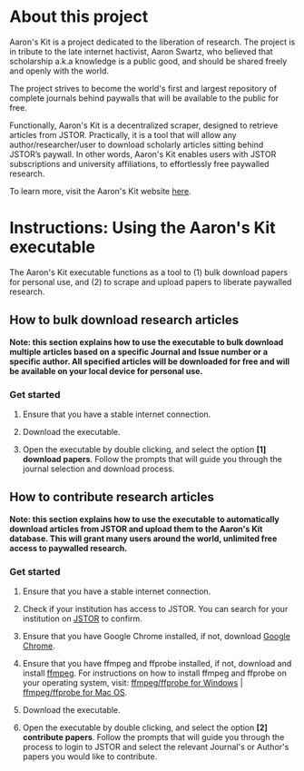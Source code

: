 # About this project

Aaron's Kit is a project dedicated to the liberation of research. The project is in tribute to the late internet hactivist, Aaron Swartz, who believed that scholarship a.k.a knowledge is a public good, and should be shared freely and openly with the world.

The project strives to become the world's first and largest repository of complete journals behind paywalls that will be available to the public for free. 

Functionally, Aaron's Kit is a decentralized scraper, designed to retrieve articles from JSTOR. Practically, it is a tool that will allow any author/researcher/user to download scholarly articles sitting behind JSTOR’s paywall. In other words, Aaron's Kit enables users with JSTOR subscriptions and university affiliations, to effortlessly free paywalled research.

To learn more, visit the Aaron's Kit website [here](https://aarons-kit.org).

# Instructions: Using the Aaron's Kit executable

The Aaron's Kit executable functions as a tool to (1) bulk download papers for personal use, and (2) to scrape and upload papers to liberate paywalled research.

## How to bulk download research articles

**Note: this section explains how to use the executable to bulk download multiple articles based on a specific Journal and Issue number or a specific author. All specified articles will be downloaded for free and will be available on your local device for personal use.**

### Get started

1. Ensure that you have a stable internet connection.

2. Download the executable.

3. Open the executable by double clicking, and select the option **[1] download papers**. Follow the prompts that will guide you through the journal selection and download process.

## How to contribute research articles

**Note: this section explains how to use the executable to automatically download articles from JSTOR and upload them to the Aaron's Kit database. This will grant many users around the world, unlimited free access to paywalled research.**

### Get started

1. Ensure that you have a stable internet connection.

2. Check if your institution has access to JSTOR. You can search for your institution on [JSTOR](https://www.jstor.org/institutionSearch?redirectUri=%2F) to confirm.

3. Ensure that you have Google Chrome installed, if not, download [Google Chrome](https://www.google.com/chrome/?brand=YTUH&gclid=CjwKCAjwzY2bBhB6EiwAPpUpZnxWu_8yGeeRo7u1r8v2NrWiTdkbg82BdHF4uVeBXtjhWq570Fyw_xoCpJsQAvD_BwE&gclsrc=aw.ds).

4. Ensure that you have ffmpeg and ffprobe installed, if not, download and install [ffmpeg](https://ffmpeg.org/download.html). For instructions on how to install ffmpeg and ffprobe on your operating system, visit: [ffmpeg/ffprobe for Windows](https://windowsloop.com/install-ffmpeg-windows-10/) | [ffmpeg/ffprobe for Mac OS](https://bbc.github.io/bbcat-orchestration-docs/installation-mac-manual/).

5. Download the executable.

6. Open the executable by double clicking, and select the option **[2] contribute papers**. Follow the prompts that will guide you through the process to login to JSTOR and select the relevant Journal's or Author's papers you would like to contribute.
